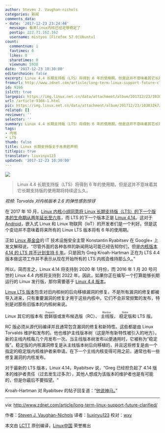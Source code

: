 ```yaml
---
author: Steven J. Vaughan-nichols
categories: 新闻
comments_data:
- date: '2017-12-23 23:24:48'
  message: 看来linux内核已经足够稳定了
  postip: 222.71.162.162
  username: mistyos [Firefox 57.0|Ubuntu]
count:
  commentnum: 1
  favtimes: 0
  likes: 0
  sharetimes: 0
  viewnum: 5938
date: '2017-12-23 10:30:00'
editorchoice: false
excerpt: Linux 4.4 长期支持版（LTS）将得到 6 年的使用期，但是这并不意味着其它长期支持版的使用期将持续这么久。
fromurl: http://www.zdnet.com/article/long-term-linux-support-future-clarified/
id: 9166
islctt: true
largepic: https://img.linux.net.cn/data/attachment/album/201712/23/103032k7z75ff56iv17565.png
url: /article-9166-1.html
pic: https://img.linux.net.cn/data/attachment/album/201712/23/103032k7z75ff56iv17565.png.thumb.jpg
related: []
reviewer: ''
selector: ''
summary: Linux 4.4 长期支持版（LTS）将得到 6 年的使用期，但是这并不意味着其它长期支持版的使用期将持续这么久。
tags:
- 内核
- LTS
thumb: false
title: Linux 长期支持版关于未来的声明
titlepic: true
translator: liuxinyu123
updated: '2017-12-23 10:30:00'
---
```


![](/data/attachment/album/201712/23/103032k7z75ff56iv17565.png)



> 
> Linux 4.4 长期支持版（LTS）将得到 6 年的使用期，但是这并不意味着其它长期支持版的使用期将持续这么久。
> 
> 
> 






*视频: Torvalds 对内核版本 2.6 的弹性感到惊讶*


在 2017 年 10 月，[Linux 内核小组同意将 Linux 长期支持版（LTS）的下一个版本的生命期从两年延长至六年](http://www.zdnet.com/article/long-term-support-linux-gets-a-longer-lease-on-life/)，而 LTS 的下一个版本正是 [Linux 4.14](http://www.zdnet.com/article/the-new-long-term-linux-kernel-linux-4-14-has-arrived/)。这对于 [Android](https://www.android.com/)，嵌入式 Linux 和 Linux 物联网（IoT）的开发者们是一个利好。但是这个变动并不意味着将来所有的 Linux LTS 版本将有 6 年的使用期。


正如 [Linux 基金会](https://www.linuxfoundation.org/)的 IT 技术设施安全主管 Konstantin Ryabitsev 在 Google+ 上发文解释说，“尽管外面的各种各样的新闻网站可能已经告知你们，但是[内核版本 4.14 的 LTS 并不计划支持 6 年](https://plus.google.com/u/0/+KonstantinRyabitsev/posts/Lq97ZtL8Xw9)。只是因为 Greg Kroah-Hartman 正在为 LTS 4.4 版本做这项工作并不表示从现在开始所有的 LTS 内核会维持那么久。”


所以，简而言之，Linux 4.14 将支持到 2020 年 1月份，而 2016 年 1 月 20 号问世的 Linux 4.4 内核将支持到 2022 年。因此，如果你正在编写一个打算能够长期运行的 Linux 发行版，那你需要基于 [Linux 4.4 版本](http://www.zdnet.com/article/whats-new-and-nifty-in-linux-4-4/)。


[Linux LTS 版本](https://www.kernel.org/releases.html)包含对旧内核树的后向移植漏洞的修复。不是所有漏洞的修复都被导入进来，只有重要漏洞的修复才用于这些内核中。它们不会非常频繁的发布，特别是对那些旧版本的内核树来说。


Linux 其它的版本有<ruby> 尝鲜版 <rt>  Prepatch </rt></ruby>或发布候选版（RC）、<ruby> 主线版 <rt>  Mainline </rt></ruby>，<ruby> 稳定版 <rt>  Stable </rt></ruby>和 LTS 版。


RC 版必须从源代码编译并且通常包含漏洞的修复和新特性。这些都是由 Linux Torvalds 维护和发布的。他也维护主线版本树（这是所有新特性被引入的地方）。新的主线内核每几个月发布一次。当主线版本树发布以便通用时，它被称为“稳定版”。稳定版的内核漏洞修复是从主线版本树后向移植的，并且这些修复是由一个指定的稳定版内核维护者来申请。在下一个主线内核变得可用之前，通常也有一些修复漏洞的内核发布。


对于最新的 LTS 版本，Linux 4.14，Ryabitsev 说，“Greg 已经担负起了 4.14 版本的维护者责任（过去发生过多次），其他人想成为该版本的维护者也是有可能的，但是你最后不要指望。"


Kroah-Hartman 对 Ryabitsev 的帖子回复道：“[他说神马。](https://plus.google.com/u/0/+gregkroahhartman/posts/ZUcSz3Sn1Hc)”




---


via: <http://www.zdnet.com/article/long-term-linux-support-future-clarified/>


作者：[Steven J. Vaughan-Nichols](http://www.zdnet.com/meet-the-team/us/steven-j-vaughan-nichols/) 译者：[liuxinyu123](https://github.com/liuxinyu123) 校对：[wxy](https://github.com/wxy)


本文由 [LCTT](https://github.com/LCTT/TranslateProject) 原创编译，[Linux中国](https://linux.cn/) 荣誉推出